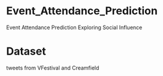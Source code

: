 # Event_Attendance_Prediction
Event Attendance Prediction Exploring Social Influence

# Dataset
tweets from VFestival and Creamfield 
